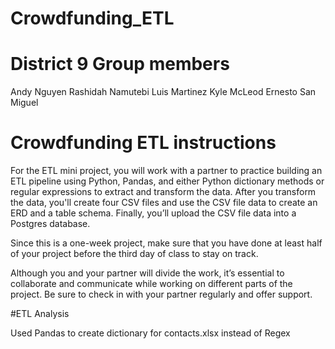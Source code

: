 # Crowdfunding_ETL

# District 9 Group members
Andy Nguyen
Rashidah Namutebi
Luis Martinez
Kyle McLeod
Ernesto San Miguel

# Crowdfunding ETL instructions
 For the ETL mini project, you will work with a partner to practice building an ETL pipeline using Python, Pandas, and either Python dictionary methods or regular expressions to extract and transform the data. After you transform the data, you'll create four CSV files and use the CSV file data to create an ERD and a table schema. Finally, you’ll upload the CSV file data into a Postgres database.

Since this is a one-week project, make sure that you have done at least half of your project before the third day of class to stay on track.

Although you and your partner will divide the work, it’s essential to collaborate and communicate while working on different parts of the project. Be sure to check in with your partner regularly and offer support.

#ETL Analysis

Used Pandas to create dictionary for contacts.xlsx instead of Regex
